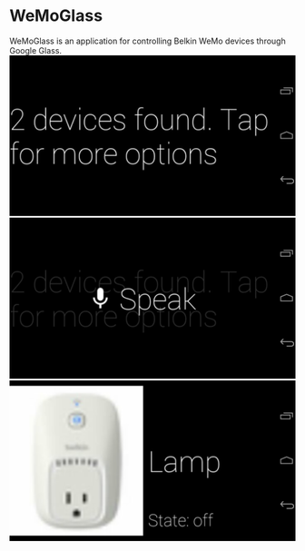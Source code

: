 WeMoGlass
=========
WeMoGlass is an application for controlling Belkin WeMo devices through Google Glass. 
![Screen Shot1](https://github.com/Kennyc1012/WeMoGlass/raw/master/ScreenShots/ss1.png)
![Screen Shot2](https://github.com/Kennyc1012/WeMoGlass/raw/master/ScreenShots/ss2.png)
![Screen Shot3](https://github.com/Kennyc1012/WeMoGlass/raw/master/ScreenShots/ss3.png)
